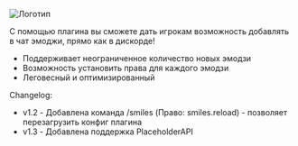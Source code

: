 ![Логотип](https://i.ibb.co/RBL5B3F/Header.png "Logo")

С помощью плагина вы сможете дать игрокам возможность добавлять в чат эмоджи, прямо как в дискорде!

- Поддерживает неограниченное количество новых эмодзи
- Возможность установить права для каждого эмодзи
- Леговесный и оптимизированный

Changelog:
- v1.2 - Добавлена команда /smiles (Право: smiles.reload) - позволяет перезагрузить конфиг плагина
- v1.3 - Добавлена поддержка PlaceholderAPI

